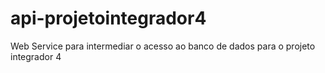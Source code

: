 # api-projetointegrador4
Web Service para intermediar o acesso ao banco de dados para o projeto integrador 4
